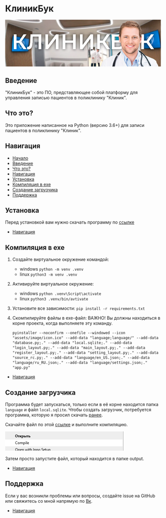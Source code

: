 # КлиникБук

[![Header](https://github.com/AsQqqq/clinicbook/blob/master/assets/image/header.png?raw=true)](#клиникбук)

## Введение

"КлиникБук" - это ПО, представляющее собой платформу для управления записью пациентов в поликлинику "Клиник". 

## Что это?

Это приложение написанное на Python (версию 3.6+) для записи пациентов в поликлинику "Клиник".

## Навигация

* [Начало](#клиникбук)
* [Введение](#введение)
* [Что это?](#что-это)
* [Навигация](#навигация)
* [Установка](#установка)
* [Компиляция в exe](#компиляция-в-exe)
* [Создание загрузчика](#создание-загрузчика)
* [Поддержка](#поддержка)

## Установка

Перед установкой вам нужно скачать программу по [ссылке](https://jrsoftware.org/isinfo.php)

* [Навигация](#навигация)

## Компиляция в exe

1. Создайте виртуальное окружение командой:
    * windows
        `python -m venv .venv`
    * linux
        `python3 -m venv .venv`

2. Активируйте виртуальное окружение:
    * windows
        `python .venv\Script\activate`
    * linux
        `python3 .venv/bin/avtivate`

3. Установите все зависимости:
    `pip install -r requirements.txt`

4. Скомпилируйте файлы в exe-файл:
    ВАЖНО! Вы должны находиться в корне проекта, когда выполняете эту команду.

    ```
    pyinstaller --noconfirm --onefile --windowed --icon "assets/image/icon.ico" --add-data "language;language/" --add-data "database.py;." --add-data "local.sqlite;." --add-data "login_layout.py;." --add-data "main_layout.py;." --add-data "register_layout.py;." --add-data "setting_layout.py;." --add-data "source_rc.py;." --add-data "language/en_US.json;." --add-data "language/ru_RU.json;." --add-data "language/settings.json;."  "app.py"
    ```

* [Навигация](#навигация)

## Создание загрузчика

Программа будет запускаться, только если в её корне находится папка `language` и файл `local.sqlite`. Чтобы создать загрузчик, потребуется программа, которую я просил скачать [ранее](#установка).

Скачайте файл по этой [ссылке](https://github.com/AsQqqq/clinicbook/blob/master/scriptInstaller.iss) и выполните компиляцию.

[![Header](https://github.com/AsQqqq/clinicbook/blob/master/assets/image/screen.png?raw=true)](#клиникбук)

Затем просто запустите файл, который находится в папке output.

* [Навигация](#навигация)

## Поддержка

Если у вас возникли проблемы или вопросы, создайте issue на GitHub или свяжитесь со мной напрямую по [Вк](https://vk.com/phonk_danilov).

* [Навигация](#навигация)
